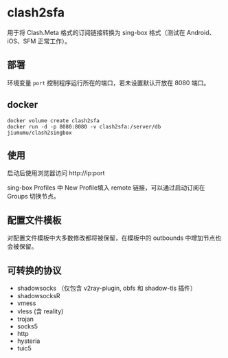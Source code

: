 # clash2sfa
用于将 Clash.Meta 格式的订阅链接转换为 sing-box 格式（测试在 Android、iOS、SFM 正常工作）。

## 部署
环境变量 `port` 控制程序运行所在的端口，若未设置默认开放在 8080 端口。

## docker
```
docker volume create clash2sfa    
docker run -d -p 8080:8080 -v clash2sfa:/server/db jiumumu/clash2singbox
```
## 使用
启动后使用浏览器访问 http://ip:port

sing-box Profiles 中 New Profile填入 remote 链接，可以通过启动订阅在 Groups 切换节点。

## 配置文件模板
对配置文件模板中大多数修改都将被保留，在模板中的 outbounds 中增加节点也会被保留。

## 可转换的协议
- shadowsocks （仅包含 v2ray-plugin, obfs 和 shadow-tls 插件）
- shadowsocksR
- vmess
- vless (含 reality)
- trojan
- socks5
- http
- hysteria
- tuic5